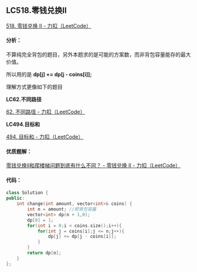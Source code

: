 ## LC518.零钱兑换Ⅱ

[518. 零钱兑换 II - 力扣（LeetCode）](https://leetcode.cn/problems/coin-change-ii/submissions/)

#### 分析：

不算纯完全背包的题目，另外本题求的是可能的方案数，而非背包容量能存的最大价值。

所以用的是       **dp[j] += dp[j - coins[i]];**

理解方式更像如下的题目

**LC62.不同路径**

[62. 不同路径 - 力扣（LeetCode）](https://leetcode.cn/problems/unique-paths/)

**LC494.目标和**

[494. 目标和 - 力扣（LeetCode）](https://leetcode.cn/problems/target-sum/)

#### 优质题解：

[零钱兑换II和爬楼梯问题到底有什么不同？ - 零钱兑换 II - 力扣（LeetCode）](https://leetcode.cn/problems/coin-change-ii/solution/ling-qian-dui-huan-iihe-pa-lou-ti-wen-ti-dao-di-yo/)

#### 代码：

```c++
class Solution {
public:
    int change(int amount, vector<int>& coins) {
        int n = amount; //即背包容量
        vector<int> dp(n + 1,0);
        dp[0] = 1;
        for(int i = 0;i < coins.size();i++){
            for(int j = coins[i];j <= n;j++){
                dp[j] += dp[j - coins[i]];
            }
        }
        return dp[n];
    }
};
```

